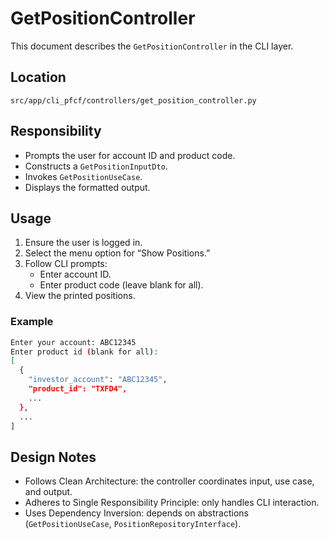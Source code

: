 # GetPositionController

This document describes the `GetPositionController` in the CLI layer.

## Location

`src/app/cli_pfcf/controllers/get_position_controller.py`

## Responsibility

- Prompts the user for account ID and product code.
- Constructs a `GetPositionInputDto`.
- Invokes `GetPositionUseCase`.
- Displays the formatted output.

## Usage

1. Ensure the user is logged in.
2. Select the menu option for “Show Positions.”
3. Follow CLI prompts:
   - Enter account ID.
   - Enter product code (leave blank for all).
4. View the printed positions.

### Example

```bash
Enter your account: ABC12345
Enter product id (blank for all):
[
  {
    "investor_account": "ABC12345",
    "product_id": "TXFD4",
    ...
  },
  ...
]
```

## Design Notes

- Follows Clean Architecture: the controller coordinates input, use case, and output.
- Adheres to Single Responsibility Principle: only handles CLI interaction.
- Uses Dependency Inversion: depends on abstractions (`GetPositionUseCase`, `PositionRepositoryInterface`).
